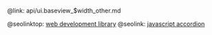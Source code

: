 @link: api/ui.baseview_$width_other.md

@seolinktop: [web development library](https://webix.com)
@seolink: [javascript accordion](https://webix.com/widget/accordion/)